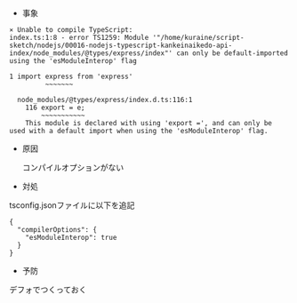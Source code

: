 - 事象

```
⨯ Unable to compile TypeScript:
index.ts:1:8 - error TS1259: Module '"/home/kuraine/script-sketch/nodejs/00016-nodejs-typescript-kankeinaikedo-api-index/node_modules/@types/express/index"' can only be default-imported using the 'esModuleInterop' flag

1 import express from 'express'
         ~~~~~~~

  node_modules/@types/express/index.d.ts:116:1
    116 export = e;
        ~~~~~~~~~~~
    This module is declared with using 'export =', and can only be used with a default import when using the 'esModuleInterop' flag.

```


- 原因

  コンパイルオプションがない


- 対処

tsconfig.jsonファイルに以下を追記


```
{
  "compilerOptions": {
    "esModuleInterop": true
  }
}
```


- 予防

デフォでつくっておく

